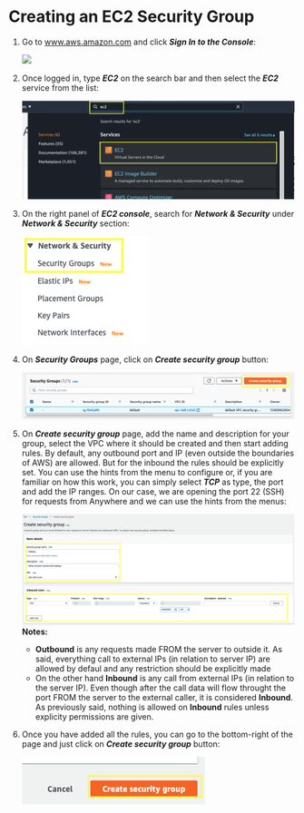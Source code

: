 # Creating an EC2 Security Group

1. Go to www.aws.amazon.com and click ***Sign In to the Console***:<p>
![](https://user-images.githubusercontent.com/7594950/107854721-e1533180-6deb-11eb-9f01-7d4ba36d8460.png)

2. Once logged in, type ***EC2*** on the search bar and then select the ***EC2*** service from the list:<p>
![](images/image002.png?raw=true)

3. On the right panel of ***EC2 console***, search for ***Network & Security*** under ***Network & Security*** section:<p>
![](images/image100.png?raw=true)

4. On ***Security Groups*** page, click on ***Create security group*** button:<p>
![](images/image101.png?raw=true)

5. On ***Create security group*** page, add the name and description for your group, select the VPC where it should be created and then start adding rules. By default, any outbound port and IP (even outside the boundaries of AWS) are allowed. But for the inbound the rules should be explicitly set. You can use the hints from the menu to configure or, if you are familiar on how this work, you can simply select ***TCP*** as type, the port and add the IP ranges. On our case, we are opening the port 22 (SSH) for requests from Anywhere and we can use the hints from the menus:<p>
![](images/image102.png?raw=true)
    **Notes:**
    * **Outbound** is any requests made FROM the server to outside it. As said, everything call to external IPs (in relation to server IP) are allowed by defaul and any restriction should be explicitly made
    * On the other hand **Inbound** is any call from external IPs (in relation to the server IP). Even though after the call data will flow throught the port FROM the server to the external caller, it is considered **Inbound**. As previously said, nothing is allowed on **Inbound** rules unless explicity permissions are given. 

6. Once you have added all the rules, you can go to the bottom-right of the page and just click on ***Create security group*** button:<p>
![](images/image103.png?raw=true)